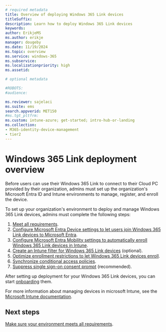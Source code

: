 ```yaml
---
# required metadata
title: Overview of deploying Windows 365 Link devices
titleSuffix:
description: Learn how to deploy Windows 365 Link devices
keywords:
author: ErikjeMS  
ms.author: erikje
manager: dougeby
ms.date: 11/19/2024
ms.topic: overview
ms.service: windows-365
ms.subservice:
ms.localizationpriority: high
ms.assetid: 

# optional metadata

#ROBOTS:
#audience:

ms.reviewer: sajelaci
ms.suite: ems
search.appverid: MET150
#ms.tgt_pltfrm:
ms.custom: intune-azure; get-started; intro-hub-or-landing
ms.collection:
- M365-identity-device-management
- tier2
---
```


# Windows 365 Link deployment overview

Before users can use their Windows 365 Link to connect to their Cloud PC provided by their organization, admins must set up the organization's Microsoft Entra ID and Intune environments to manage, register, and enroll the device.

To set up your organization's environment to deploy and manage Windows 365 Link devices, admins must complete the following steps:

1. [Meet all requirements](requirements.md).
2. [Configure Microsoft Entra Device settings to let users join Windows 365 Link devices to Microsoft Entra](join-microsoft-entra.md).
3. [Configure Microsoft Entra Mobility settings to automatically enroll Windows 365 Link devices in Intune](intune-automatic-enrollment.md).
4. [Create an Intune filter for Windows 365 Link devices](create-intune-filter.md) (optional).
5. [Optimize enrollment restrictions to let Windows 365 Link devices enroll](enrollment-restrictions.md).
6. [Synchronize conditional access policies](conditional-access-policies-synchronize.md).
7. [Suppress single sign-on consent prompt](single-sign-on-suppress.md) (recommended).

After setting up deployment for your Windows 365 Link devices, you can start [onboarding](onboarding.md) them.

For more information about managing devices in microsoft Intune, see the [Microsoft Intune documentation](/mem/intune/fundamentals/what-is-intune).

<!-- ########################## -->
## Next steps

[Make sure your environment meets all requirements](requirements.md).
